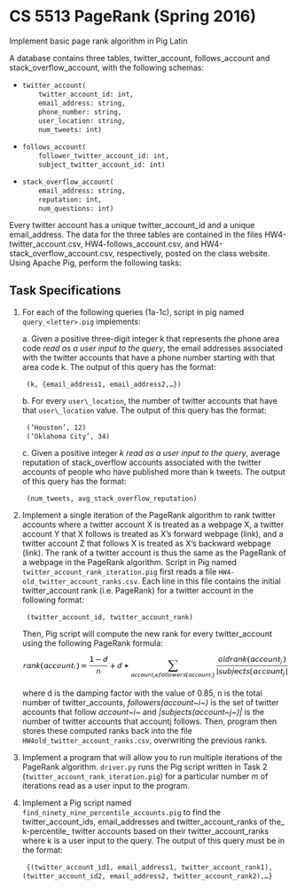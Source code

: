 # CS 5513 PageRank (Spring 2016)
Implement basic page rank algorithm in Pig Latin

A database contains three tables, twitter_account, follows_account and stack_overflow_account, with the following schemas: 
 
* 
      twitter_account(
          twitter_account_id: int, 
          email_address: string,
          phone_number: string, 
          user_location: string,
          num_tweets: int)

* 
      follows_account(
          follower_twitter_account_id: int,
          subject_twitter_account_id: int)

* 
      stack_overflow_account(
          email_address: string,
          reputation: int,
          num_questions: int)
 
Every twitter account has a unique twitter_account_id and a unique email_address. The data for the three tables are contained in the files HW4-twitter_account.csv, HW4-follows_account.csv, and HW4-stack_overflow_account.csv, respectively, posted on the class website. Using Apache Pig, perform the following tasks: 
 
## Task Specifications

1) For each of the following queries (1a-1c), script in pig named `query_<letter>.pig` implements:

    a. Given a positive three-digit integer k that represents the phone area code _read as a user input to the query_, the email addresses associated with the twitter accounts that have a phone number starting with that area code k. The output of this query has the format: 
    
        (k, {email_address1, email_address2,…}) 

    b. For every `user\_location`, the number of twitter accounts that have that `user\_location` value. The output of this query has the format:
    
        (‘Houston’, 12)
        (‘Oklahoma City’, 34) 

    c. Given a positive integer _k read as a user input to the query_, average reputation of stack_overflow accounts associated with the twitter accounts of people who have published more than k tweets. The output of this query has the format:
    
        (num_tweets, avg_stack_overflow_reputation) 
 
2) Implement a single iteration of the PageRank algorithm to rank twitter accounts where a twitter account X is treated as a webpage X, a twitter account Y that X follows is treated as X’s forward webpage (link), and a twitter account Z that follows X is treated as X’s backward webpage (link). The rank of a twitter account is thus the same as the PageRank of a webpage in the PageRank algorithm. Script in Pig named `twitter_account_rank_iteration.pig` first reads a file `HW4-old_twitter_account_ranks.csv`. Each line in this file contains the initial twitter_account rank (i.e. PageRank) for a twitter account in the following format:

        (twitter_account_id, twitter_account_rank)
      
      Then, Pig script will compute the new rank for every twitter_account using the following PageRank formula:
      
      ![pagerank](screenshots/pagerank.jpg)
      
    where d is the damping factor with the value of 0.85, n is the total number of twitter_accounts, _followers(account~i~)_ is the set of twitter accounts that follow _account~i~_ and _|subjects(account~j~)|_ is the number of twitter accounts that  accountj follows. Then, program then stores these computed ranks back into the file `HW4old_twitter_account_ranks.csv`, overwriting the previous ranks. 

3) Implement a program that will allow you to run multiple iterations of the PageRank algorithm. `driver.py` runs the Pig script written in Task 2 (`twitter_account_rank_iteration.pig`) for a particular number _m_ of iterations read as a user input to the program.

4) Implement a Pig script named `find_ninety_nine_percentile_accounts.pig` to find the twitter_account_ids, email_addresses and twitter_account_ranks of the_ k-percentile_ twitter accounts based on their twitter_account_ranks where k is a user input to the query.  The output of this query must be in the format:
        
        {(twitter_account_id1, email_address1, twitter_account_rank1), (twitter_account_id2, email_address2, twitter_account_rank2),…} 
